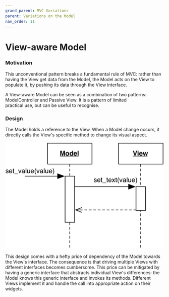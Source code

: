 ```yaml
---
grand_parent: MVC Variations
parent: Variations on the Model
nav_order: 11
---
```

# View-aware Model

### Motivation

This unconventional pattern breaks a fundamental rule of MVC: 
rather than having the View get data from the Model, the Model 
acts on the View to populate it, by pushing its data through the View
interface.

A View-aware Model can be seen as a combination of two patterns:
ModelController and Passive View. It is a pattern of limited  
practical use, but can be useful to recognise.

### Design

The Model holds a reference to the View. When a Model change occurs, 
it directly calls the View's specific method to change its visual aspect.

<p align="center">
    <img src="images/view_aware_model/view_aware_model.png" />
</p>

This design comes with a hefty price of dependency of the Model 
towards the View's interface. The consequence is that driving multiple 
Views with different interfaces becomes cumbersome. 
This price can be mitigated by having a generic interface that 
abstracts individual View's differences: the Model knows this generic 
interface and invokes its methods. Different Views implement it and 
handle the call into appropriate action on their widgets. 

